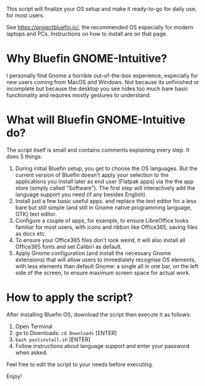 This script will finalize your OS setup and make it ready-to-go for daily use, for most users.

See https://projectbluefin.io/, the recommended OS especially for modern laptops and PCs. Instructions on how to install are on that page.

# Why Bluefin GNOME-Intuitive?
I personally find Gnome a horrible out-of-the-box experience, especially for new users coming from MacOS and Windows. Not because its unfinished or incomplete but because the desktop you see hides too much bare basic functionality and requires mostly gestures to understand.

# What will Bluefin GNOME-Intuitive do?
The script itself is small and contains comments explaining every step. It does 5 things:
1. During initial Bluefin setup, you get to choose the OS languages. But the current version of Bluefin doesn't apply your selection to the applications you install later as end user (Flatpak apps) via the the app store (simply called "Software"). The first step will interactively add the language support you need (if any besides English).
2. Install just a few basic useful apps. and replace the text editor for a less bare but still simple (and still in Gnome native programming language, GTK) text editor.
3. Configure a couple of apps, for example, to ensure LibreOffice looks familiar for most users, with icons and ribbon like Office365, saving files as docx etc.
4. To ensure your Office365 files don't look weird, it will also install all Office365 fonts and set Calibiri as default.
5. Apply Gnome configuration (and install the necessary Gnome extensions) that will allow users to immediately recognise OS elements, with less elements than default Gnome: a single all in one bar, on the left side of the screen, to ensure maximum screen space for actual work. 
   
# How to apply the script?
After installing Bluefin OS, download the script then execute it as follows:

1. Open Terminal
2. go to Downloads: `cd Downloads` [ENTER]
3. `bash postinstall.sh` [ENTER]
4. Follow instructions about language support and enter your password when asked. 

Feel free to edit the script to your needs before executing.

Enjoy!
